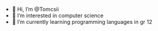 - 👋 Hi, I’m @Tomcsii
- 👀 I’m interested in computer science
- 🌱 I’m currently learning programming languages in gr 12


<!---
Tomcsii/Tomcsii is a ✨ special ✨ repository because its `README.md` (this file) appears on your GitHub profile.
You can click the Preview link to take a look at your changes.
--->
